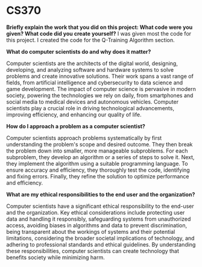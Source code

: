 # CS370

**Briefly explain the work that you did on this project: What code were you given? What code did you create yourself?**
I was given most the code for this project. I created the code for the Q-Training Algorithm section.

**What do computer scientists do and why does it matter?**

Computer scientists are the architects of the digital world, designing, developing, and analyzing software and hardware systems to solve problems and create innovative solutions. Their work spans a vast range of fields, from artificial intelligence and cybersecurity to data science and game development. The impact of computer science is pervasive in modern society, powering the technologies we rely on daily, from smartphones and social media to medical devices and autonomous vehicles. Computer scientists play a crucial role in driving technological advancements, improving efficiency, and enhancing our quality of life.

**How do I approach a problem as a computer scientist?**

Computer scientists approach problems systematically by first understanding the problem's scope and desired outcome. They then break the problem down into smaller, more manageable subproblems. For each subproblem, they develop an algorithm or a series of steps to solve it. Next, they implement the algorithm using a suitable programming language. To ensure accuracy and efficiency, they thoroughly test the code, identifying and fixing errors. Finally, they refine the solution to optimize performance and efficiency.

**What are my ethical responsibilities to the end user and the organization?**

Computer scientists have a significant ethical responsibility to the end-user and the organization. Key ethical considerations include protecting user data and handling it responsibly, safeguarding systems from unauthorized access, avoiding biases in algorithms and data to prevent discrimination, being transparent about the workings of systems and their potential limitations, considering the broader societal implications of technology, and adhering to professional standards and ethical guidelines. By understanding these responsibilities, computer scientists can create technology that benefits society while minimizing harm.

